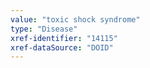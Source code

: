 ```yaml
---
value: "toxic shock syndrome"
type: "Disease"
xref-identifier: "14115"
xref-dataSource: "DOID"
---
```

